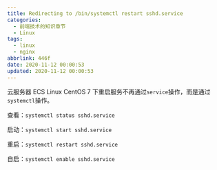 ```yaml
---
title: Redirecting to /bin/systemctl restart sshd.service
categories:
  - 前端技术的知识章节
  - Linux
tags:
  - linux
  - nginx
abbrlink: 446f
date: 2020-11-12 00:00:53
updated: 2020-11-12 00:00:53
---
```


云服务器 ECS Linux CentOS 7 下重启服务不再通过`service`操作，而是通过`systemctl`操作。

查看：`systemctl status sshd.service`

启动：`systemctl start sshd.service`

重启：`systemctl restart sshd.service`

自启：`systemctl enable sshd.service`
